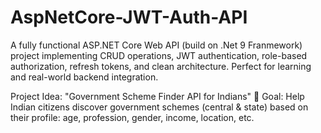 # AspNetCore-JWT-Auth-API
A fully functional ASP.NET Core Web API (build on .Net 9 Franmework) project implementing CRUD operations, JWT authentication, role-based authorization, refresh tokens, and clean architecture. Perfect for learning and real-world backend integration.

 Project Idea: "Government Scheme Finder API for Indians"
🎯 Goal: Help Indian citizens discover government schemes (central & state) based on their profile: age, profession, gender, income, location, etc.